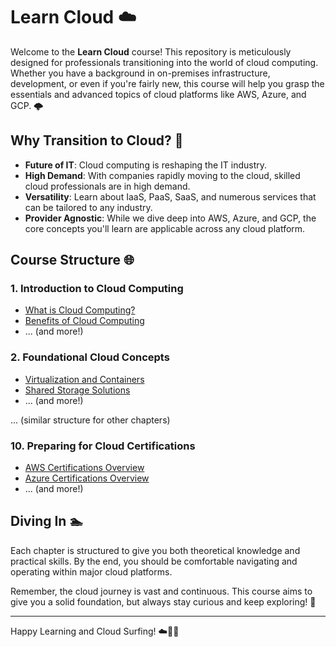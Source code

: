 
# Learn Cloud ☁️

Welcome to the **Learn Cloud** course! This repository is meticulously designed for professionals transitioning into the world of cloud computing. Whether you have a background in on-premises infrastructure, development, or even if you're fairly new, this course will help you grasp the essentials and advanced topics of cloud platforms like AWS, Azure, and GCP. 🌩️

## Why Transition to Cloud? 🚀

- **Future of IT**: Cloud computing is reshaping the IT industry.
- **High Demand**: With companies rapidly moving to the cloud, skilled cloud professionals are in high demand.
- **Versatility**: Learn about IaaS, PaaS, SaaS, and numerous services that can be tailored to any industry.
- **Provider Agnostic**: While we dive deep into AWS, Azure, and GCP, the core concepts you'll learn are applicable across any cloud platform.

## Course Structure 🌐

### 1. Introduction to Cloud Computing
- [What is Cloud Computing?](01_introduction_to_cloud_computing/01.01_what_is_cloud_computing.md)
- [Benefits of Cloud Computing](01_introduction_to_cloud_computing/01.02_benefits_of_cloud_computing.md)
- ... (and more!)

### 2. Foundational Cloud Concepts
- [Virtualization and Containers](02_foundational_cloud_concepts/02.01_virtualization_and_containers.md)
- [Shared Storage Solutions](02_foundational_cloud_concepts/02.02_shared_storage_solutions.md)
- ... (and more!)

... (similar structure for other chapters)

### 10. Preparing for Cloud Certifications
- [AWS Certifications Overview](10_preparing_for_cloud_certifications/10.01_aws_certifications.md)
- [Azure Certifications Overview](10_preparing_for_cloud_certifications/10.02_azure_certifications.md)
- ... (and more!)

## Diving In 🏊

Each chapter is structured to give you both theoretical knowledge and practical skills. By the end, you should be comfortable navigating and operating within major cloud platforms.

Remember, the cloud journey is vast and continuous. This course aims to give you a solid foundation, but always stay curious and keep exploring! 🌟

---

Happy Learning and Cloud Surfing! ☁️🏄‍♂️

